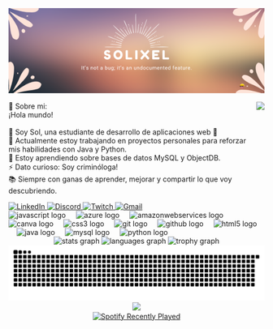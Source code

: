 <!-- Header centrado -->
<p align="center">
  <img src="Header.png" alt="Header Image" width="1000" />
</p>

<img align="right" height="201" src="https://media2.giphy.com/media/v1.Y2lkPTc5MGI3NjExOWM5MmN0bGt1aWltc3l5NGlpZ3ozanl1aWNzNXV0MWVlOW8yNzU1NiZlcD12MV9pbnRlcm5hbF9naWZfYnlfaWQmY3Q9cw/cekRR561cp6tpnG8ZC/giphy.gif"  />

<p align="left">💫 Sobre mi:<br>¡Hola mundo!<br><br>👋 Soy Sol, una estudiante de desarrollo de aplicaciones web 🚀<br>🔭 Actualmente estoy trabajando en proyectos personales para reforzar mis habilidades con Java y Python.<br>🌱 Estoy aprendiendo sobre bases de datos MySQL y ObjectDB.<br>⚡ Dato curioso: Soy criminóloga!<br>📚 Siempre con ganas de aprender, mejorar y compartir lo que voy descubriendo.</p>

<div align="left">
  <a href="https://www.linkedin.com/in/natashasolange/" target="_blank">
    <img src="https://raw.githubusercontent.com/maurodesouza/profile-readme-generator/master/src/assets/icons/social/linkedin/default.svg" width="52" height="40" alt="LinkedIn" />
  </a>
  <a href="https://discord.com/users/sol" target="_blank">
    <img src="https://raw.githubusercontent.com/maurodesouza/profile-readme-generator/master/src/assets/icons/social/discord/default.svg" width="52" height="40" alt="Discord" />
  </a>
  <a href="https://www.twitch.tv/Soletion" target="_blank">
    <img src="https://raw.githubusercontent.com/maurodesouza/profile-readme-generator/master/src/assets/icons/social/twitch/default.svg" width="52" height="40" alt="Twitch" />
  </a>
  <a href="mailto:nsmcurbalan@gmail.com">
    <img src="https://raw.githubusercontent.com/maurodesouza/profile-readme-generator/master/src/assets/icons/social/gmail/default.svg" width="52" height="40" alt="Gmail" />
  </a>
</div>

<div align="left">
  <img src="https://cdn.jsdelivr.net/gh/devicons/devicon/icons/javascript/javascript-original.svg" height="40" alt="javascript logo"  />
  <img width="12" />
  <img src="https://cdn.jsdelivr.net/gh/devicons/devicon/icons/azure/azure-original.svg" height="40" alt="azure logo"  />
  <img width="12" />
  <img src="https://cdn.jsdelivr.net/gh/devicons/devicon/icons/amazonwebservices/amazonwebservices-line-wordmark.svg" height="40" alt="amazonwebservices logo"  />
  <img width="12" />
  <img src="https://cdn.jsdelivr.net/gh/devicons/devicon/icons/canva/canva-original.svg" height="40" alt="canva logo"  />
  <img width="12" />
  <img src="https://cdn.jsdelivr.net/gh/devicons/devicon/icons/css3/css3-original.svg" height="40" alt="css3 logo"  />
  <img width="12" />
  <img src="https://cdn.jsdelivr.net/gh/devicons/devicon/icons/git/git-original.svg" height="40" alt="git logo"  />
  <img width="12" />
  <img src="https://cdn.jsdelivr.net/gh/devicons/devicon/icons/github/github-original.svg" height="40" alt="github logo"  />
  <img width="12" />
  <img src="https://cdn.jsdelivr.net/gh/devicons/devicon/icons/html5/html5-original.svg" height="40" alt="html5 logo"  />
  <img width="12" />
  <img src="https://cdn.jsdelivr.net/gh/devicons/devicon/icons/java/java-original.svg" height="40" alt="java logo"  />
  <img width="12" />
  <img src="https://cdn.jsdelivr.net/gh/devicons/devicon/icons/mysql/mysql-original.svg" height="40" alt="mysql logo"  />
  <img width="12" />
  <img src="https://cdn.jsdelivr.net/gh/devicons/devicon/icons/python/python-original.svg" height="40" alt="python logo"  />
</div>

<div align="center">
  <img src="https://github-readme-stats.vercel.app/api?username=Solixel&hide_title=true&hide_rank=false&show_icons=true&include_all_commits=true&count_private=true&disable_animations=false&theme=slateorange&locale=es&hide_border=true&order=1" height="150" alt="stats graph"  />
  <img src="https://github-readme-stats.vercel.app/api/top-langs?username=Solixel&locale=en&hide_title=false&layout=compact&card_width=320&langs_count=5&theme=slateorange&hide_border=true&order=2" height="150" alt="languages graph"  />
  <img src="https://github-profile-trophy.vercel.app?username=Solixel&theme=apprentice&column=-1&row=1&margin-w=8&margin-h=8&no-bg=false&no-frame=true&order=4" height="150" alt="trophy graph"  />
</div>

<img src="https://raw.githubusercontent.com/Solixel/Solixel/output/snake.svg" alt="Snake animation" />

<div align="center">
  <img src="https://profile-counter.glitch.me/Solixel/count.svg?"  />
</div>

<div align="center">
  <a href="https://open.spotify.com/user/8u5sf9t89af4tnpqxulfg458c">
    <img src="https://spotify-recently-played-readme.vercel.app/api?user=8u5sf9t89af4tnpqxulfg458c" alt="Spotify Recently Played" />
  </a>
</div>
